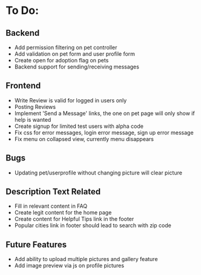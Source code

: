 # To Do:

## Backend
- Add permission filtering on pet controller
- Add validation on pet form and user profile form
- Create open for adoption flag on pets
- Backend support for sending/receiving messages


## Frontend
- Write Review is valid for logged in users only
- Posting Reviews
- Implement 'Send a Message' links, the one on pet page will only show if help is wanted
- Create signup for limited test users with alpha code
- Fix css for error messages, login error message, sign up error message
- Fix menu on collapsed view, currently menu disappears


## Bugs
- Updating pet/userprofile without changing picture will clear picture


## Description Text Related
- Fill in relevant content in FAQ
- Create legit content for the home page
- Create content for Helpful Tips link in the footer
- Popular cities link in footer should lead to search with zip code


## Future Features
- Add ability to upload multiple pictures and gallery feature
- Add image preview via js on profile pictures